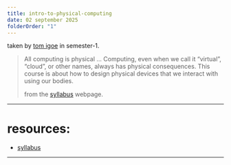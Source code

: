 ```yaml
---
title: intro-to-physical-computing
date: 02 september 2025
folderOrder: "1"
---
```

taken by [tom igoe](https://tigoe.com/) in semester-1.

> All computing is physical ... Computing, even when we call it “virtual”, “cloud”, or other names, always has physical consequences. This course is about how to design physical devices that we interact with using our bodies.
> 
> from the [syllabus](https://itp.nyu.edu/physcomp/) webpage.

---
# resources: 
- [syllabus](https://itp.nyu.edu/physcomp/)

---
